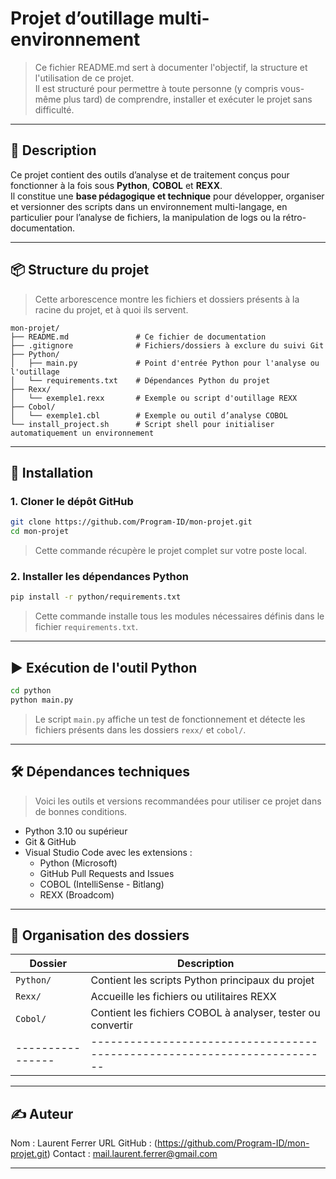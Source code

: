 # Projet d’outillage multi-environnement

> Ce fichier README.md sert à documenter l'objectif, la structure et l'utilisation de ce projet.  
> Il est structuré pour permettre à toute personne (y compris vous-même plus tard) de comprendre, installer et exécuter le projet sans difficulté.

---

## 📖 Description

Ce projet contient des outils d’analyse et de traitement conçus pour fonctionner à la fois sous **Python**, **COBOL** et **REXX**.  
Il constitue une **base pédagogique et technique** pour développer, organiser et versionner des scripts dans un environnement multi-langage, en particulier pour l’analyse de fichiers, la manipulation de logs ou la rétro-documentation.

---

## 📦 Structure du projet

> Cette arborescence montre les fichiers et dossiers présents à la racine du projet, et à quoi ils servent.

```
mon-projet/
├── README.md               # Ce fichier de documentation
├── .gitignore              # Fichiers/dossiers à exclure du suivi Git
├── Python/
│   ├── main.py             # Point d'entrée Python pour l'analyse ou l'outillage
│   └── requirements.txt    # Dépendances Python du projet
├── Rexx/
│   └── exemple1.rexx       # Exemple ou script d'outillage REXX
├── Cobol/
│   └── exemple1.cbl        # Exemple ou outil d’analyse COBOL
└── install_project.sh      # Script shell pour initialiser automatiquement un environnement
```

---

## 🚀 Installation

### 1. Cloner le dépôt GitHub

```bash
git clone https://github.com/Program-ID/mon-projet.git
cd mon-projet
```

> Cette commande récupère le projet complet sur votre poste local.

### 2. Installer les dépendances Python

```bash
pip install -r python/requirements.txt
```

> Cette commande installe tous les modules nécessaires définis dans le fichier `requirements.txt`.

---

## ▶️ Exécution de l'outil Python

```bash
cd python
python main.py
```

> Le script `main.py` affiche un test de fonctionnement et détecte les fichiers présents dans les dossiers `rexx/` et `cobol/`.

---

## 🛠️ Dépendances techniques

> Voici les outils et versions recommandées pour utiliser ce projet dans de bonnes conditions.

- Python 3.10 ou supérieur
- Git & GitHub
- Visual Studio Code avec les extensions :
  - Python (Microsoft)
  - GitHub Pull Requests and Issues
  - COBOL (IntelliSense - Bitlang)
  - REXX (Broadcom)

---

## 📁 Organisation des dossiers

| Dossier        | Description |
|----------------|------------------------------------------------------------------------|
| `Python/`      | Contient les scripts Python principaux du projet                       |
| `Rexx/`        | Accueille les fichiers ou utilitaires REXX                             |
| `Cobol/`       | Contient les fichiers COBOL à analyser, tester ou convertir            |
|----------------|------------------------------------------------------------------------|

---

## ✍️ Auteur

Nom : Laurent Ferrer 
URL GitHub : (https://github.com/Program-ID/mon-projet.git)
Contact : mail.laurent.ferrer@gmail.com

---

